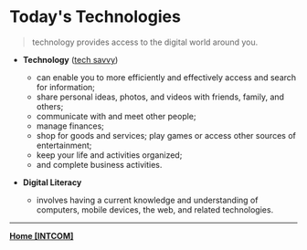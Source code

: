 # Today's Technologies
 >technology provides access to the digital world around you.

- **Technology** ([tech savvy](savvy))
	- can enable you to more efficiently and effectively access and search for information;
	- share personal ideas, photos, and videos with friends, family, and others;
	- communicate with and meet other people;
	- manage finances;
	- shop for goods and services; play games or access other sources of entertainment;
	- keep your life and activities organized; 
	- and complete business activities.

- **Digital Literacy**
	- involves having a current knowledge and understanding of computers, mobile devices, the web, and related technologies.

---
**[Home [INTCOM]](INTCOM11)**